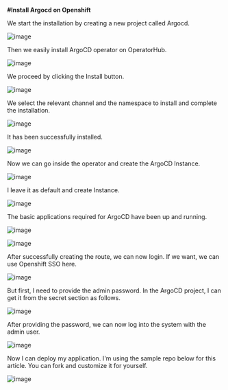 **#Install Argocd on Openshift**

We start the installation by creating a new project called Argocd.

![image](https://user-images.githubusercontent.com/3519706/114538510-24028000-9c5c-11eb-9d61-3a19749e1594.png)

Then we easily install ArgoCD operator on OperatorHub.

![image](https://user-images.githubusercontent.com/3519706/114406492-4212a680-9bb0-11eb-997c-5d4f5b09d917.png)

We proceed by clicking the Install button.

![image](https://user-images.githubusercontent.com/3519706/114406579-548ce000-9bb0-11eb-99c1-57211381ab89.png)

We select the relevant channel and the namespace to install and complete the installation.

![image](https://user-images.githubusercontent.com/3519706/114406712-6ec6be00-9bb0-11eb-9834-029aa1b3a82c.png)

It has been successfully installed.

![image](https://user-images.githubusercontent.com/3519706/114406901-93229a80-9bb0-11eb-802e-a3baa7d20433.png)

Now we can go inside the operator and create the ArgoCD Instance.

![image](https://user-images.githubusercontent.com/3519706/114407004-a9305b00-9bb0-11eb-8790-9864824ea76b.png)

I leave it as default and create Instance.

![image](https://user-images.githubusercontent.com/3519706/114407236-dd0b8080-9bb0-11eb-9175-304e132831db.png)

The basic applications required for ArgoCD have been up and running.

![image](https://user-images.githubusercontent.com/3519706/114538645-46949900-9c5c-11eb-9b10-0d4507a02730.png)

![image](https://user-images.githubusercontent.com/3519706/114407484-1c39d180-9bb1-11eb-9fc2-d5cecd6ec925.png)

After successfully creating the route, we can now login. If we want, we can use Openshift SSO here.

![image](https://user-images.githubusercontent.com/3519706/114407606-3a073680-9bb1-11eb-8be9-b7bf4ee190e2.png)

But first, I need to provide the admin password. In the ArgoCD project, I can get it from the secret section as follows.

![image](https://user-images.githubusercontent.com/3519706/114407665-51deba80-9bb1-11eb-8007-5d2295b3073b.png)

After providing the password, we can now log into the system with the admin user.

![image](https://user-images.githubusercontent.com/3519706/114407775-6cb12f00-9bb1-11eb-8a7b-7e2bbabe1fc4.png)

Now I can deploy my application. I'm using the sample repo below for this article. You can fork and customize it for yourself.

![image](https://user-images.githubusercontent.com/3519706/114407896-8eaab180-9bb1-11eb-87ad-d9bcea5a8a0b.png)
